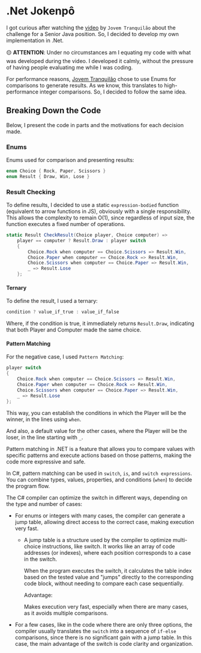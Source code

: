 # .Net Jokenpô

I got curious after watching the [video](https://www.youtube.com/watch?v=r_SRTbbtlD4&ab_channel=JovemTranquil%C3%A3o) by `Jovem Tranquilão` about the challenge for a Senior Java position. So, I decided to develop my own implementation in .Net.

🟡 **ATTENTION**: Under no circumstances am I equating my code with what was developed during the video. I developed it calmly, without the pressure of having people evaluating me while I was coding.

For performance reasons, [Jovem Tranquilão](https://www.youtube.com/@JovemTranquil%C3%A3o) chose to use Enums for comparisons to generate results. As we know, this translates to high-performance integer comparisons. So, I decided to follow the same idea.

## Breaking Down the Code

Below, I present the code in parts and the motivations for each decision made.

### Enums

Enums used for comparison and presenting results:

```csharp
enum Choice { Rock, Paper, Scissors }
enum Result { Draw, Win, Lose }
```

### Result Checking

To define results, I decided to use a static `expression-bodied` function (equivalent to arrow functions in JS), obviously with a single responsibility. This allows the complexity to remain O(1), since regardless of input size, the function executes a fixed number of operations.

```csharp
static Result CheckResult(Choice player, Choice computer) =>
    player == computer ? Result.Draw : player switch
    {
        Choice.Rock when computer == Choice.Scissors => Result.Win,
        Choice.Paper when computer == Choice.Rock => Result.Win,
        Choice.Scissors when computer == Choice.Paper => Result.Win,
        _ => Result.Lose
    };
```

#### Ternary

To define the result, I used a ternary:

```csharp
condition ? value_if_true : value_if_false
```

Where, if the condition is true, it immediately returns `Result.Draw`, indicating that both Player and Computer made the same choice.

#### Pattern Matching

For the negative case, I used `Pattern Matching`:

```csharp
player switch
{
    Choice.Rock when computer == Choice.Scissors => Result.Win,
    Choice.Paper when computer == Choice.Rock => Result.Win,
    Choice.Scissors when computer == Choice.Paper => Result.Win,
    _ => Result.Lose
};
```

This way, you can establish the conditions in which the Player will be the winner, in the lines using `when`.

And also, a default value for the other cases, where the Player will be the loser, in the line starting with `_`.

Pattern matching in .NET is a feature that allows you to compare values with specific patterns and execute actions based on those patterns, making the code more expressive and safe.

In C#, pattern matching can be used in `switch`, `is`, and `switch expressions`.
You can combine types, values, properties, and conditions (`when`) to decide the program flow.

The C# compiler can optimize the switch in different ways, depending on the type and number of cases:

- For enums or integers with many cases, the compiler can generate a jump table, allowing direct access to the correct case, making execution very fast.

  - A jump table is a structure used by the compiler to optimize multi-choice instructions, like switch. It works like an array of code addresses (or indexes), where each position corresponds to a case in the switch.

    When the program executes the switch, it calculates the table index based on the tested value and "jumps" directly to the corresponding code block, without needing to compare each case sequentially.

    Advantage:

    Makes execution very fast, especially when there are many cases, as it avoids multiple comparisons.

- For a few cases, like in the code where there are only three options, the compiler usually translates the `switch` into a sequence of `if-else` comparisons, since there is no significant gain with a jump table. In this case, the main advantage of the switch is code clarity and organization.
